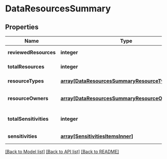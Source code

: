 # DataResourcesSummary

## Properties
Name | Type | Description | Notes
------------ | ------------- | ------------- | -------------
**reviewedResources** | **integer** |  | [default to null]
**totalResources** | **integer** |  | [default to null]
**resourceTypes** | [**array[DataResourcesSummaryResourceTypesInner]**](DataResourcesSummaryResourceTypesInner.md) |  | [default to null]
**resourceOwners** | [**array[DataResourcesSummaryResourceOwnersInner]**](DataResourcesSummaryResourceOwnersInner.md) |  | [optional] [default to null]
**totalSensitivities** | **integer** |  | [optional] [default to null]
**sensitivities** | [**array[SensitivitiesItemsInner]**](SensitivitiesItemsInner.md) |  | [default to null]

[[Back to Model list]](../README.md#documentation-for-models) [[Back to API list]](../README.md#documentation-for-api-endpoints) [[Back to README]](../README.md)


